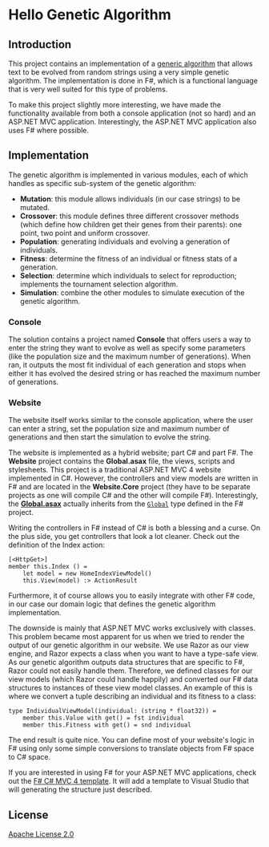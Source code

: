 # Hello Genetic Algorithm

## Introduction
This project contains an implementation of a [generic algorithm](http://en.wikipedia.org/wiki/Genetic_algorithm) that allows text to be evolved from random strings using a very simple genetic algorithm. The implementation is done in F#, which is a functional language that is very well suited for this type of problems.

To make this project slightly more interesting, we have made the functionality available from both a console application (not so hard) and an ASP.NET MVC application. Interestingly, the ASP.NET MVC application also uses F# where possible.

## Implementation
The genetic algorithm is implemented in various modules, each of which handles as specific sub-system of the genetic algorithm: 

* **Mutation**: this module allows individuals (in our case strings) to be mutated.
* **Crossover**: this module defines three different crossover methods (which define how children get their genes from their parents): one point, two point and uniform crossover.
* **Population**: generating individuals and evolving a generation of individuals.
* **Fitness**: determine the fitness of an individual or fitness stats of a generation.
* **Selection**: determine which individuals to select for reproduction; implements the tournament selection algorithm.
* **Simulation**: combine the other modules to simulate execution of the genetic algorithm.

### Console
The solution contains a project named **Console** that offers users a way to enter the string they want to evolve as well as specify some parameters (like the population size and the maximum number of generations). When ran, it outputs the most fit individual of each generation and stops when either it has evolved the desired string or has reached the maximum number of generations.

### Website
The website itself works similar to the console application, where the user can enter a string, set the population size and maximum number of generations and then start the simulation to evolve the string.

The website is implemented as a hybrid website; part C# and part F#. The **Website** project contains the **Global.asax** file, the views, scripts and stylesheets. This project is a traditional ASP.NET MVC 4 website implemented in C#. However, the controllers and view models are written in F# and are located in the **Website.Core** project (they have to be separate projects as one will compile C# and the other will compile F#). Interestingly, the [**Global.asax**](src/Website/Global.asax) actually inherits from the [`Global`](src/Website.Core/Global) type defined in the F# project.

Writing the controllers in F# instead of C# is both a blessing and a curse. On the plus side, you get controllers that look a lot cleaner. Check out the definition of the Index action:

```F#
[<HttpGet>]
member this.Index () =        
    let model = new HomeIndexViewModel()
    this.View(model) :> ActionResult
```

Furthermore, it of course allows you to easily integrate with other F# code, in our case our domain logic that defines the genetic algorithm implementation. 

The downside is mainly that ASP.NET MVC works exclusively with classes. This problem became most apparent for us when we tried to render the output of our genetic algorithm in our website. We use Razor as our view engine, and Razor expects a class when you want to have a type-safe view. As our genetic algorithm outputs data structures that are specific to F#, Razor could not easily handle them. Therefore, we defined classes  for our view models (which Razor could handle happily) and converted our F# data structures to instances of these view model classes. An example of this is where we convert a tuple describing an individual and its fitness to a class:

```F#
type IndividualViewModel(individual: (string * float32)) =
    member this.Value with get() = fst individual
    member this.Fitness with get() = snd individual
```

The end result is quite nice. You can define most of your website's logic in F# using only some simple conversions to translate objects from F# space to C# space. 

If you are interested in using F# for your ASP.NET MVC applications, check out the [F# C# MVC 4 template](http://visualstudiogallery.msdn.microsoft.com/3d2bf938-fc9e-403c-90b3-8de27dc23095). It will add a template to Visual Studio that will generating the structure just described.

## License
[Apache License 2.0](LICENSE.md)
